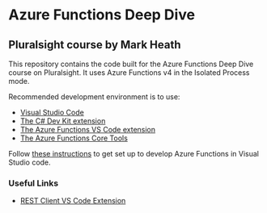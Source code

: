 # Azure Functions Deep Dive
## Pluralsight course by Mark Heath

This repository contains the code built for the Azure Functions Deep Dive course on Pluralsight. It uses Azure Functions v4 in the Isolated Process mode.

Recommended development environment is to use:
- [Visual Studio Code](https://code.visualstudio.com/)
- [The C# Dev Kit extension](https://marketplace.visualstudio.com/items?itemName=ms-dotnettools.csdevkit)
- [The Azure Functions VS Code extension](https://marketplace.visualstudio.com/items?itemName=ms-azuretools.vscode-azurefunctions)
- [The Azure Functions Core Tools](https://learn.microsoft.com/en-us/azure/azure-functions/functions-run-local)


Follow [these instructions](https://learn.microsoft.com/en-us/azure/azure-functions/functions-develop-vs-code) to get set up to develop Azure Functions in Visual Studio code.

### Useful Links

- [REST Client VS Code Extension](https://marketplace.visualstudio.com/items?itemName=humao.rest-client)